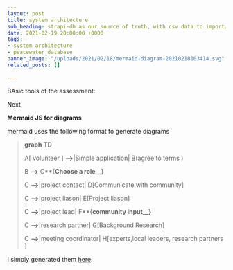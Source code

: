 ```yaml
---
layout: post
title: system architecture
sub_heading: strapi-db as our source of truth, with csv data to import/export
date: 2021-02-19 20:00:00 +0000
tags:
- system architecture
- peacewater database
banner_image: "/uploads/2021/02/18/mermaid-diagram-20210218103414.svg"
related_posts: []

---
```

BAsic tools of the assessment:

Next

**Mermaid JS for diagrams** 

mermaid uses the following format to generate diagrams

> **graph** TD
>
> A\[ volunteer \] **-->**|Simple application| B(agree to terms )
>
> B **-->** C**{**Choose a role__}**
>
> C **-->**|project contact| D\[Communicate with community\]
>
> C **-->**|project liason| E\[Project liason\]
>
> C **-->**|project lead| F**{**community input__}**
>
> C **-->**|research partner| G\[Background Research\]
>
> C **-->**|meeting coordinator| H\[experts,local leaders, research partners \]

I simply generated them [here](). 